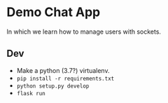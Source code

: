 # Demo Chat App

In which we learn how to manage users with sockets.

## Dev

- Make a python (3.7?) virtualenv.
- `pip install -r requirements.txt`
- `python setup.py develop`
- `flask run`